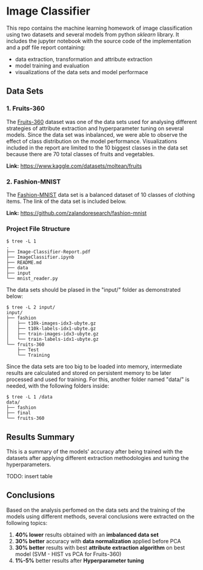 # Image Classifier

This repo contains the machine learning homework of image classification using two datasets and several models from python *sklearn* library.
It includes the jupyter notebook with the source code of the implementation and a pdf file report containing:

- data extraction, transformation and attribute extraction
- model training and evaluation
- visualizations of the data sets and model performace

## Data Sets
### 1. Fruits-360
The [Fruits-360](https://www.kaggle.com/datasets/moltean/fruits) dataset was one of the data sets used for analysing different strategies of attribute extraction and hyperparameter tuning on several models.
Since the data set was inbalanced, we were able to observe the effect of class distribution on the model performance.
Visualizations included in the report are limited to the 10 biggest classes in the data set because there are 70 total classes of fruits and vegetables.

**Link:** https://www.kaggle.com/datasets/moltean/fruits

### 2. Fashion-MNIST
The [Fashion-MNIST](https://github.com/zalandoresearch/fashion-mnist) data set is a balanced dataset of 10 classes of clothing items. The link of the data set is included below.

**Link:** https://github.com/zalandoresearch/fashion-mnist

### Project File Structure
```console
$ tree -L 1
.
├── Image-Classifier-Report.pdf
├── ImageClassifier.ipynb
├── README.md
├── data
├── input
└── mnist_reader.py
```

The data sets should be plased in the "input/" folder as demonstrated below:
```console
$ tree -L 2 input/
input/
├── fashion
│   ├── t10k-images-idx3-ubyte.gz
│   ├── t10k-labels-idx1-ubyte.gz
│   ├── train-images-idx3-ubyte.gz
│   └── train-labels-idx1-ubyte.gz
└── fruits-360
    ├── Test
    └── Training
```

Since the data sets are too big to be loaded into memory, intermediate results are calculated and stored on persistent memory to be later processed and used for training. For this, another folder named "data/" is needed, with the following folders inside:
```console
$ tree -L 1 /data
data/
├── fashion
├── final
└── fruits-360
```

## Results Summary
This is a summary of the models' accuracy after being trained with the datasets after applying different extraction methodologies and tuning the hyperparameters.

TODO: insert table

## Conclusions
Based on the analysis perfomed on the data sets and the training of the models using different methods, several conclusions were extracted on the following topics:

1. **40% lower** results obtained with an **imbalanced data set**
2. **30% better** accuracy with **data normalization** applied before PCA
3. **30% better** results with best **attribute extraction algorithm** on best model (SVM - HIST vs PCA for Fruits-360)
4. **1%-5%** better results after **Hyperparameter tuning**
